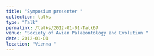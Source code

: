 ```yaml
---
title: "Symposium presenter "
collection: talks
type: "Talk"
permalink: /talks/2012-01-01-Talk67
venue: "Society of Avian Palaeontology and Evolution "
date: 2012-01-01
location: "Vienna "
---
```

